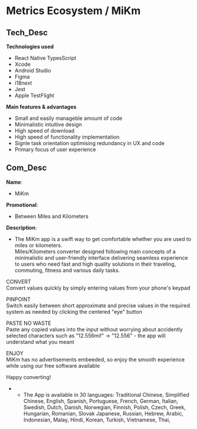 # __Metrics Ecosystem__ / __MiKm__ <br>

## Tech_Desc ##

__Technologies used__ <br>
- React Native TypesScript
- Xcode
- Android Studio
- Figma
- i18next
- Jest
- Apple TestFlight

__Main features & advantages__
- Small and easily manageble amount of code
- Minimalistic intuitive design
- High speed of download
- High speed of functionality implementation
- Signle task orientation optimising redundancy in UX and code
- Primary focus of user experience

## Com_Desc ##

__Name__: 
- MiKm

__Promotional__:
- Between Miles and Kilometers

__Description__: 
- The MiKm app is a swift way to get comfortable whether you are used to miles or kilometers. <br>Miles/Kilometers converter designed following main concepts of a minimalistic and user-friendly interface delivering seamless experience to users who need fast and high quality solutions in their traveling, commuting, fitness and various daily tasks. <br>

CONVERT <br>Convert values quickly by simply entering values from your phone's keypad <br> 

PINPOINT <br>Switch easily between short approximate and precise values in the required system as needed by clicking the centered "eye" button <br> 

PASTE NO WASTE <br>Paste any copied values into the input without worrying about accidently selected characters such as "12.556mi!" -> "12.556" - the app will understand what you meant<br>

ENJOY <br> MiKm has no advertisements embeeded, so enjoy the smooth experience while using our free software available


Happy converting!

* * The App is available in 30 languages:
    Traditional Chinese,
    Simplified Chinese,
    English,
    Spanish,
    Portuguese,
    French,
    German,
    Italian,
    Swedish,
    Dutch,
    Danish,
    Norwegian,
    Finnish,
    Polish,
    Czech,
    Greek,
    Hungarian,
    Romanian,
    Slovak
    Japanese,
    Russian,
    Hebrew,
    Arabic,
    Indonesian,
    Malay,
    Hindi,
    Korean,
    Turkish,
    Vietnamese,
    Thai,